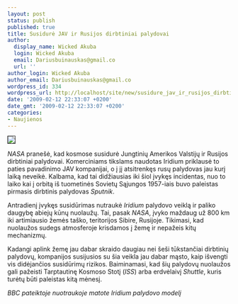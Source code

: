 ```yaml
---
layout: post
status: publish
published: true
title: Susidurė JAV ir Rusijos dirbtiniai palydovai
author:
  display_name: Wicked Akuba
  login: Wicked Akuba
  email: Dariusbuinauskas@gmail.co
  url: ''
author_login: Wicked Akuba
author_email: Dariusbuinauskas@gmail.co
wordpress_id: 334
wordpress_url: http://localhost/site/new/susidure_jav_ir_rusijos_dirbtiniai_palydovai/
date: '2009-02-12 22:33:07 +0200'
date_gmt: '2009-02-12 22:33:07 +0200'
categories:
- Naujienos
---
```

<div class="imgright"><img src="http://img21.imageshack.us/img21/1448/iridiumww9.jpg" border="1" /></div>
<p><i>NASA</i> pranešė, kad kosmose susidurė Jungtinių Amerikos Valstijų ir Rusijos dirbtiniai palydovai. Komerciniams tikslams naudotas Iridium priklausė to paties pavadinimo JAV kompanijai, o į jį atsitrenkęs rusų palydovas jau kurį laiką neveikė. Kalbama, kad tai didžiausias iki šiol įvykęs incidentas, nuo to laiko kai į orbitą iš tuometinės Sovietų Sąjungos 1957-iais buvo paleistas pirmasis dirbtinis palydovas <i>Sputnik</i>.</p>
<p>Antradienį įvykęs susidūrimas nutraukė <i>Iridium</i> palydovo veiklą ir paliko daugybę abiejų kūnų nuolaužų. Tai, pasak <i>NASA</i>, įvyko maždaug už 800 km iki artimiausio žemės taško, teritorijos Sibire, Rusijoje. Tikimasi, kad nuolaužos sudegs atmosferoje krisdamos į žemę ir nepažeis kitų mechanizmų.</p>
<p>Kadangi aplink žemę jau dabar skraido daugiau nei šeši tūkstančiai dirbtinių palydovų, kompanijos susijusios su šia veikla jau dabar mąsto, kaip išvengti vis didėjančios susidūrimų rizikos. Baiminamasi, kad šių palydovų nuolaužos gali pažeisti Tarptautinę Kosmoso Stotį (<i>ISS</i>) arba erdvėlaivį <i>Shuttle</i>, kuris turėtų būti paleistas kitą mėnesį. </p>
<p><i>BBC pateiktoje nuotraukoje matote Iridium palydovo modelį</i><br /></p>
